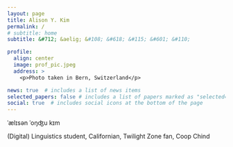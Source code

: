 ```yaml
---
layout: page
title: Alison Y. Kim
permalink: /
# subtitle: home
subtitle: &#712; &aelig; &#108; &#618; &#115; &#601; &#110;

profile:
  align: center
  image: prof_pic.jpeg
  address: >
    <p>Photo taken in Bern, Switzerland</p>

news: true  # includes a list of news items
selected_papers: false # includes a list of papers marked as "selected={true}"
social: true  # includes social icons at the bottom of the page
---
```


<p>
&#712;&aelig;l&#618;s&#601;n <!--# /ˈælɪsən/ --> &#712;o&#331;&#676;u <!--# 'yoŋdʑu --> k&#618;m <!--# kɪm -->


(Digital) Linguistics student, Californian, Twilight Zone fan, Coop Chind
</p>